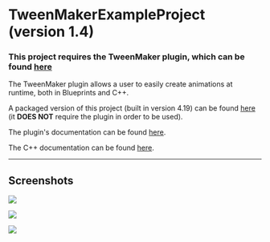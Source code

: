 # TweenMakerExampleProject (version 1.4)

### This project requires the TweenMaker plugin, which can be found [here](https://www.unrealengine.com/marketplace/tweenmaker)

The TweenMaker plugin allows a user to easily create animations at runtime, both in Blueprints and C++.

A packaged version of this project (built in version 4.19) can be found [here](https://drive.google.com/file/d/1IgZZmF_-TflHxl_bmR6VZr3MLN4tccDW/view?usp=sharing) (it **DOES NOT** require the plugin in order to be used).

The plugin's documentation can be found [here](https://docs.google.com/document/d/19XEcSc4zrrN6bB_G9Hjww0auFVJfyzeMG-v2y9iYM34/).

The C++ documentation can be found [here](http://fdesogus.co.nf/tweenmaker/).

-----------------------
Screenshots
-----------------------  

![](https://i.ibb.co/YW7Lb8h/5.png)

![](https://i.ibb.co/gJpsKJ3/6.png)

![](https://i.ibb.co/LRwn633/7.png)

